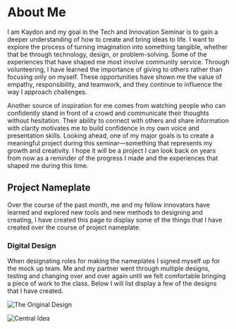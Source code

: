

# About Me
I am Kaydon and my goal in the Tech and Innovation Seminar is to gain a deeper understanding of how to create and bring ideas to life. I want to explore the process of turning imagination into something tangible, whether that be through technology, design, or problem-solving. Some of the experiences that have shaped me most involve community service. Through volunteering, I have learned the importance of giving to others rather than focusing only on myself. These opportunities have shown me the value of empathy, responsibility, and teamwork, and they continue to influence the way I approach challenges.

Another source of inspiration for me comes from watching people who can confidently stand in front of a crowd and communicate their thoughts without hesitation. Their ability to connect with others and share information with clarity motivates me to build confidence in my own voice and presentation skills. Looking ahead, one of my major goals is to create a meaningful project during this seminar—something that represents my growth and creativity. I hope it will be a project I can look back on years from now as a reminder of the progress I made and the experiences that shaped me during this time.



## Project Nameplate
Over the course of the past month, me and my fellow innovators have learned and explored new tools and new methods to designing and creating, I have created this page to display some of the things that I have created over the course of project nameplate.

### Digital Design
When designating roles for making the nameplates I signed myself up for the mock up team. Me and my partner went through multiple designs, testing and changing over and over again until we felt comfortable bringing a piece of work to the class. Below I will list display a few of the designs that I have created.


![The Original Design](<img width="959" height="242" alt="Screenshot 2025-09-25 at 7 34 43 PM" src="https://github.com/user-attachments/assets/cde69524-79a7-429f-8833-49770b10255c" />)

![Central Idea](<img width="1156" height="285" alt="image" src="https://github.com/user-attachments/assets/d1ee1fec-7b2e-4a18-85a3-d9b6786f8c01" />)





